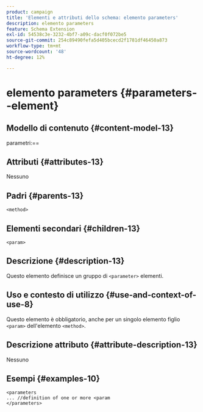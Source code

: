 ```yaml
---
product: campaign
title: 'Elementi e attributi dello schema: elemento parameters'
description: elemento parameters
feature: Schema Extension
exl-id: 54538c3e-3232-4bf7-a09c-dacf0f072be5
source-git-commit: 254c89490fefa5d405bcecd2f1781df46450a873
workflow-type: tm+mt
source-wordcount: '48'
ht-degree: 12%

---
```


# elemento parameters {#parameters--element}


## Modello di contenuto {#content-model-13}

parametri:==

## Attributi {#attributes-13}

Nessuno

## Padri {#parents-13}

`<method>`

## Elementi secondari {#children-13}

`<param>`

## Descrizione {#description-13}

Questo elemento definisce un gruppo di `<parameter>` elementi.

## Uso e contesto di utilizzo {#use-and-context-of-use-8}

Questo elemento è obbligatorio, anche per un singolo elemento figlio `<param>` dell&#39;elemento `<method>`.

## Descrizione attributo {#attribute-description-13}

Nessuno

## Esempi {#examples-10}

```
<parameters
... //definition of one or more <param
</parameters>
```
